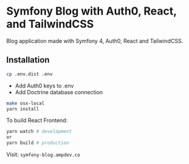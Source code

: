 # Symfony Blog with Auth0, React, and TailwindCSS
Blog application made with Symfony 4, Auth0, React and TailwindCSS.

## Installation
```sh
cp .env.dist .env
```

- Add Auth0 keys to .env
- Add Doctrine database connection

```sh
make osx-local
yarn install
```

To build React Frontend:
```sh
yarn watch # development
or
yarn build # production
```

Visit: `symfony-blog.ampdev.co`
